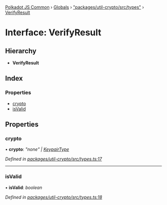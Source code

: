 [Polkadot JS Common](../README.md) › [Globals](../globals.md) › ["packages/util-crypto/src/types"](../modules/_packages_util_crypto_src_types_.md) › [VerifyResult](_packages_util_crypto_src_types_.verifyresult.md)

# Interface: VerifyResult

## Hierarchy

* **VerifyResult**

## Index

### Properties

* [crypto](_packages_util_crypto_src_types_.verifyresult.md#crypto)
* [isValid](_packages_util_crypto_src_types_.verifyresult.md#isvalid)

## Properties

###  crypto

• **crypto**: *"none" | [KeypairType](../modules/_packages_util_crypto_src_types_.md#keypairtype)*

*Defined in [packages/util-crypto/src/types.ts:17](https://github.com/polkadot-js/common/blob/e7c665e5/packages/util-crypto/src/types.ts#L17)*

___

###  isValid

• **isValid**: *boolean*

*Defined in [packages/util-crypto/src/types.ts:18](https://github.com/polkadot-js/common/blob/e7c665e5/packages/util-crypto/src/types.ts#L18)*
